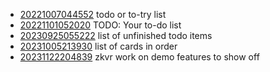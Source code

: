 - [20221007044552](/zet/20221007044552/README.md) todo or to-try list
- [20221101052020](/zet/20221101052020/README.md) TODO: Your to-do list
- [20230925055222](/zet/20230925055222/README.md) list of unfinished todo items
- [20231005213930](/zet/20231005213930/README.md) list of cards in order
- [20231122204839](/zet/20231122204839/README.md) zkvr work on demo features to show off
